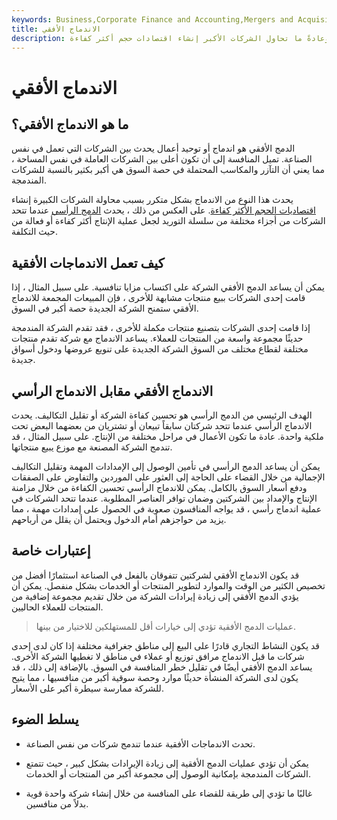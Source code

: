 ```yaml
---
keywords: Business,Corporate Finance and Accounting,Mergers and Acquisitions,M&amp;amp;A
title: الاندماج الأفقي
description: الدمج الأفقي هو عملية اندماج أو توحيد أعمال تحدث بين الشركات التي تعمل في نفس الصناعة ، وعادةً ما تحاول الشركات الأكبر إنشاء اقتصادات حجم أكثر كفاءة.
---
```


# الاندماج الأفقي
## ما هو الاندماج الأفقي؟

الدمج الأفقي هو اندماج أو توحيد أعمال يحدث بين الشركات التي تعمل في نفس الصناعة. تميل المنافسة إلى أن تكون أعلى بين الشركات العاملة في نفس المساحة ، مما يعني أن التآزر والمكاسب المحتملة في حصة السوق هي أكبر بكثير بالنسبة للشركات المندمجة.

يحدث هذا النوع من الاندماج بشكل متكرر بسبب محاولة الشركات الكبيرة إنشاء [اقتصاديات الحجم الأكثر كفاءة](/economiesofscale). على العكس من ذلك ، يحدث [الدمج الرأسي](/verticalmerger) عندما تتحد الشركات من أجزاء مختلفة من سلسلة التوريد لجعل عملية الإنتاج أكثر كفاءة أو فعالة من حيث التكلفة.

## كيف تعمل الاندماجات الأفقية

يمكن أن يساعد الدمج الأفقي الشركة على اكتساب مزايا تنافسية. على سبيل المثال ، إذا قامت إحدى الشركات ببيع منتجات مشابهة للأخرى ، فإن المبيعات المجمعة للاندماج الأفقي ستمنح الشركة الجديدة حصة أكبر في السوق.

إذا قامت إحدى الشركات بتصنيع منتجات مكملة للأخرى ، فقد تقدم الشركة المندمجة حديثًا مجموعة واسعة من المنتجات للعملاء. يساعد الاندماج مع شركة تقدم منتجات مختلفة لقطاع مختلف من السوق الشركة الجديدة على تنويع عروضها ودخول أسواق جديدة.

## الاندماج الأفقي مقابل الاندماج الرأسي

الهدف الرئيسي من الدمج الرأسي هو تحسين كفاءة الشركة أو تقليل التكاليف. يحدث الاندماج الرأسي عندما تتحد شركتان سابقاً تبيعان أو تشتريان من بعضهما البعض تحت ملكية واحدة. عادة ما تكون الأعمال في مراحل مختلفة من الإنتاج. على سبيل المثال ، قد تندمج الشركة المصنعة مع موزع يبيع منتجاتها.

يمكن أن يساعد الدمج الرأسي في تأمين الوصول إلى الإمدادات المهمة وتقليل التكاليف الإجمالية من خلال القضاء على الحاجة إلى العثور على الموردين والتفاوض على الصفقات ودفع أسعار السوق بالكامل. يمكن للاندماج الرأسي تحسين الكفاءة من خلال مزامنة الإنتاج والإمداد بين الشركتين وضمان توافر العناصر المطلوبة. عندما تتحد الشركات في عملية اندماج رأسي ، قد يواجه المنافسون صعوبة في الحصول على إمدادات مهمة ، مما يزيد من حواجزهم أمام الدخول ويحتمل أن يقلل من أرباحهم.

## إعتبارات خاصة

قد يكون الاندماج الأفقي لشركتين تتفوقان بالفعل في الصناعة استثمارًا أفضل من تخصيص الكثير من الوقت والموارد لتطوير المنتجات أو الخدمات بشكل منفصل. يمكن أن يؤدي الدمج الأفقي إلى زيادة إيرادات الشركة من خلال تقديم مجموعة إضافية من المنتجات للعملاء الحاليين.

> عمليات الدمج الأفقية تؤدي إلى خيارات أقل للمستهلكين للاختيار من بينها.

>

قد يكون النشاط التجاري قادرًا على البيع إلى مناطق جغرافية مختلفة إذا كان لدى إحدى شركات ما قبل الاندماج مرافق توزيع أو عملاء في مناطق لا تغطيها الشركة الأخرى. يساعد الدمج الأفقي أيضًا في تقليل خطر المنافسة في السوق. بالإضافة إلى ذلك ، قد يكون لدى الشركة المنشأة حديثًا موارد وحصة سوقية أكبر من منافسيها ، مما يتيح للشركة ممارسة سيطرة أكبر على الأسعار.

## يسلط الضوء

- تحدث الاندماجات الأفقية عندما تندمج شركات من نفس الصناعة.

- يمكن أن تؤدي عمليات الدمج الأفقية إلى زيادة الإيرادات بشكل كبير ، حيث تتمتع الشركات المندمجة بإمكانية الوصول إلى مجموعة أكبر من المنتجات أو الخدمات.

- غالبًا ما تؤدي إلى طريقة للقضاء على المنافسة من خلال إنشاء شركة واحدة قوية بدلاً من منافسين.

